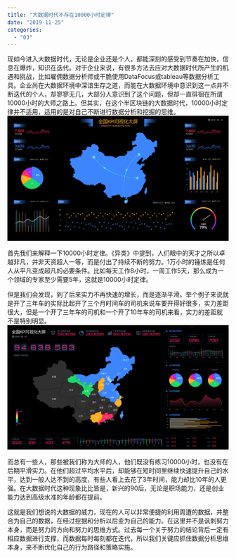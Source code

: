 ```yaml
---
title: "大数据时代不存在10000小时定律"
date: "2019-11-25"
categories: 
  - "03"
---
```


现如今进入大数据时代，无论是企业还是个人，都能深刻的感受到节奏在加快，信息在爆炸，知识在迭代。对于企业来说，有很多方法去应对大数据时代所产生的机遇和挑战，比如雇佣数据分析师或干脆使用DataFocus或tableau等数据分析工具。企业尚在大数据环境中深谙生存之道，而能在大数据环境中意识到这一点并不断迭代的个人，却寥寥无几，大部分人意识到了这个问题，但却一直徘徊在所谓10000小时的大师之路上。但其实，在这个半区块链的大数据时代，10000小时定律并不适用，适用的是对自己不断进行数据分析和挖掘的思维。![](images/图表优化-09.png)

首先我们来解释一下10000小时定律。《异类》中提到，人们眼中的天才之所以卓越非凡，并非天资超人一等，而是付出了持续不断的努力。1万小时的锤炼是任何人从平凡变成超凡的必要条件。比如每天工作8小时，一周工作5天，那么成为一个领域的专家至少需要5年，这就是10000小时定律。

但是我们会发现，到了后来实力不再快速的增长，而是逐渐平滑。举个例子来说就是开了三年车的实际比起开了三个月时间车的司机来说车要开得好很多，实力差距很大，但是一个开了三年车的司机和一个开了10年车的司机来看，实力的差距就不是特别明显。![](images/图表优化-12.png)

而总有一些人，那些被我们称为大师的人，他们既没有练习10000小时，也没有在后期平滑实力。在他们超过平均水平后，却能够在短时间里继续快速提升自己的水平，达到一般人达不到的高度，有些人看上去花了3年时间，能力却比10年的人更强。在大数据时代这种现象比比皆是，新兴的90后，无论是职场能力，还是创业能力达到高级水准的年龄都在提前。

这就是我们想说的大数据的威力，现在的人可以非常便捷的利用周遭的数据，并整合为自己的数据，在经过挖掘和分析以后变为自己的能力。在这里并不是讽刺努力本身，而是努力的方向和努力的思维方式。过去每一个关于努力的结论背后一定有相应数据进行支撑，而数据每时每刻都在迭代，所以我们关键应抓住数据分析思维本身，来不断优化自己的行为路径和策略实施。
